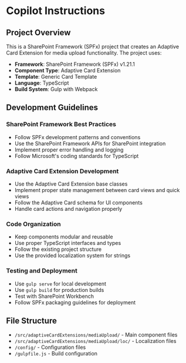 # Copilot Instructions

<!-- Use this file to provide workspace-specific custom instructions to Copilot. For more details, visit https://code.visualstudio.com/docs/copilot/copilot-customization#_use-a-githubcopilotinstructionsmd-file -->

## Project Overview

This is a SharePoint Framework (SPFx) project that creates an Adaptive Card Extension for media upload functionality. The project uses:

- **Framework**: SharePoint Framework (SPFx) v1.21.1
- **Component Type**: Adaptive Card Extension
- **Template**: Generic Card Template
- **Language**: TypeScript
- **Build System**: Gulp with Webpack

## Development Guidelines

### SharePoint Framework Best Practices
- Follow SPFx development patterns and conventions
- Use the SharePoint Framework APIs for SharePoint integration
- Implement proper error handling and logging
- Follow Microsoft's coding standards for TypeScript

### Adaptive Card Extension Development
- Use the Adaptive Card Extension base classes
- Implement proper state management between card views and quick views
- Follow the Adaptive Card schema for UI components
- Handle card actions and navigation properly

### Code Organization
- Keep components modular and reusable
- Use proper TypeScript interfaces and types
- Follow the existing project structure
- Use the provided localization system for strings

### Testing and Deployment
- Use `gulp serve` for local development
- Use `gulp build` for production builds
- Test with SharePoint Workbench
- Follow SPFx packaging guidelines for deployment

## File Structure
- `/src/adaptiveCardExtensions/mediaUpload/` - Main component files
- `/src/adaptiveCardExtensions/mediaUpload/loc/` - Localization files
- `/config/` - Configuration files
- `/gulpfile.js` - Build configuration
